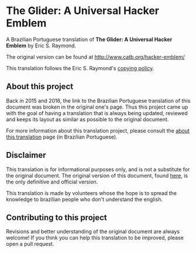 # The Glider: A Universal Hacker Emblem
A Brazilian Portuguese translation of **The Glider: A Universal Hacker Emblem** by Eric S. Raymond.

The original version can be found at http://www.catb.org/hacker-emblem/

This translation follows the Eric S. Raymond's [copying policy](http://catb.org/~esr/copying.html).


## About this project
Back in 2015 and 2016, the link to the Brazilian Portuguese translation of this document was broken in the original one's page. Thus this project came up with the goal of having a translation that is always being updated, reviewed and keeps its layout as similar as possible to the original document.

For more information about this translation project, please consult the [about this translation](http://jonatha.daguerre.com.br/hacker-emblem/translation.html) page (in Brazilian Portuguese).

## Disclaimer
This translation is for informational purposes only, and is not a substitute for the original document. The original version of this document, found [here](http://www.catb.org/hacker-emblem/), is the only definitive and official version.

This translation is made by volunteers whose the hope is to spread the knowledge to brazilian people who don't understand the english.


## Contributing to this project
Revisions and better understanding of the original document are always welcome! If you think you can help this translation to be improved, please open a pull request.
